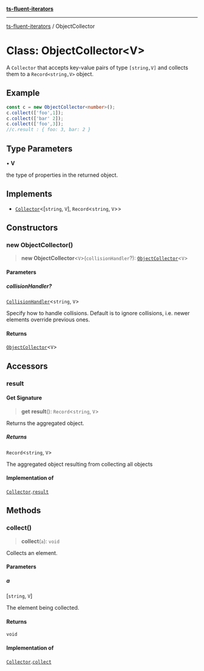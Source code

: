 [**ts-fluent-iterators**](../README.md)

---

[ts-fluent-iterators](../README.md) / ObjectCollector

# Class: ObjectCollector\<V\>

A `Collector` that accepts key-value pairs of type `[string,V]` and collects them to a `Record<string,V>` object.

## Example

```ts
const c = new ObjectCollector<number>();
c.collect(['foo',1]);
c.collect(['bar' 2]);
c.collect(['foo',3]);
//c.result : { foo: 3, bar: 2 }
```

## Type Parameters

• **V**

the type of properties in the returned object.

## Implements

- [`Collector`](../interfaces/Collector.md)\<\[`string`, `V`\], `Record`\<`string`, `V`\>\>

## Constructors

### new ObjectCollector()

> **new ObjectCollector**\<`V`\>(`collisionHandler`?): [`ObjectCollector`](ObjectCollector.md)\<`V`\>

#### Parameters

##### collisionHandler?

[`CollisionHandler`](../type-aliases/CollisionHandler.md)\<`string`, `V`\>

Specify how to handle collisions. Default is to ignore collisions, i.e. newer elements override previous ones.

#### Returns

[`ObjectCollector`](ObjectCollector.md)\<`V`\>

## Accessors

### result

#### Get Signature

> **get** **result**(): `Record`\<`string`, `V`\>

Returns the aggregated object.

##### Returns

`Record`\<`string`, `V`\>

The aggregated object resulting from collecting all objects

#### Implementation of

[`Collector`](../interfaces/Collector.md).[`result`](../interfaces/Collector.md#result)

## Methods

### collect()

> **collect**(`a`): `void`

Collects an element.

#### Parameters

##### a

\[`string`, `V`\]

The element being collected.

#### Returns

`void`

#### Implementation of

[`Collector`](../interfaces/Collector.md).[`collect`](../interfaces/Collector.md#collect)
